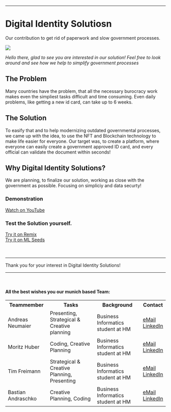 --------------------------------------------------------------------------------------------------------------------------------------------------------------------------------------------------------------------------------------------------------------------------------------------------------------------------------------------------------------------------------------------------------------------------
<head>
<div class=header>
<h1>Digital Identity Solutiosn</h1>
  <p>Our contribution to get rid of paperwork and slow government processes.</p>
</div>
</head>

  <img src="https://i.pinimg.com/originals/0d/eb/43/0deb435a3e8893a950270eb33fee026a.jpg" />

*Hello there, glad to see you are interested in our solution! Feel free to look around and see how we help to simplify government processes*

<div class=body>

  <h2>The Problem</h2>

Many countries have the problem, that all the necessary burocracy work makes even the simpliest tasks difficult and time consuming.
Even daily problems, like getting a new id card, can take up to 6 weeks.

  <h2>The Solution</h2>

To easify that and to help modernizing outdated governmental processes, we came up with the idea, to use the NFT and Blockchain technology to make life easier for everyone. Our target was, to create a platform, where everyone can easily create a government approved ID card, and every official can validate the document within seconds!

  <h2>Why Digital Identity Solutions?</h2>

We are planning, to finalize our solution, working as close with the government as possible. Focusing on simpliciy and data securty!

<h3>Demonstration</h3>
<a href="https://www.youtube.com/watch?v=SeqijhfsY3E">Watch on YouTube</a>
<br>

  <h3>Test the Solution yourself.</h3>
  <a href="contracts/digitalIdentity.sol">Try it on Remix</a>
  <br>
<a href="https://github.com/HM2023-BC/BC_Group10.git">Try it on ML Seeds</a>
</div>
<br>
<br>
<hr>
<p>Thank you for your interest in Digital Identity Solutions!</p>
<hr>
<br>
<div class=footer>
  <h4>All the best wishes you our munich based Team:</h4>
  <table>
    <tr>
      <th> Teammember
      </th>
      <th> Tasks
      </th>
      <th> Background
      </th>
      <th> Contact
      </th>
    </tr>
    <tr>
      <td> Andreas Neumaier
      </td>
      <td> Presenting, Strategical & Creative planning
      </td>
      <td> Business Informatics student at HM
      </td>
      <td><a href="mailto:neumaie1@hm.edu">eMail</a><br>
          <a href="https://www.linkedin.com/in/bastian-andraschko-1372391b9/">LinkedIn</a><br>
      </td>
    </tr>
      <tr>
       <td> Moritz Huber
      </td>
      <td> Coding, Creative Planning
      </td>
      <td> Business Informatics student at HM
      </td>
      <td><a href="mailto:moritz.huber@hm.edu">eMail</a><br>
        <a href="https://www.linkedin.com/in/bastian-andraschko-1372391b9/">LinkedIn</a>
      </td>
    </tr>
    <tr>
       <td> Tim Freimann
      </td>
      <td> Strategical & Creative Planning, Presenting
      </td>
      <td> Business Informatics student at HM
      </td>
      <td>
        <a href="mailto:tim.freimann@gmail.com">eMail</a><br>
          <a href="https://www.linkedin.com/in/bastian-andraschko-1372391b9/">LinkedIn</a><br>
      </td>
    </tr>
    <tr>
      <td> Bastian Andraschko
      </td>
      <td> Creative Planning, Coding
      </td>
      <td> Business Informatics student at HM
      </td>
      <td><a href="mailto:b.andraschko@hm.edu">eMail</a><br>
          <a href="https://www.linkedin.com/in/bastian-andraschko-1372391b9/">LinkedIn</a><br>
      </td>
    </tr>
  </table>
</div>
